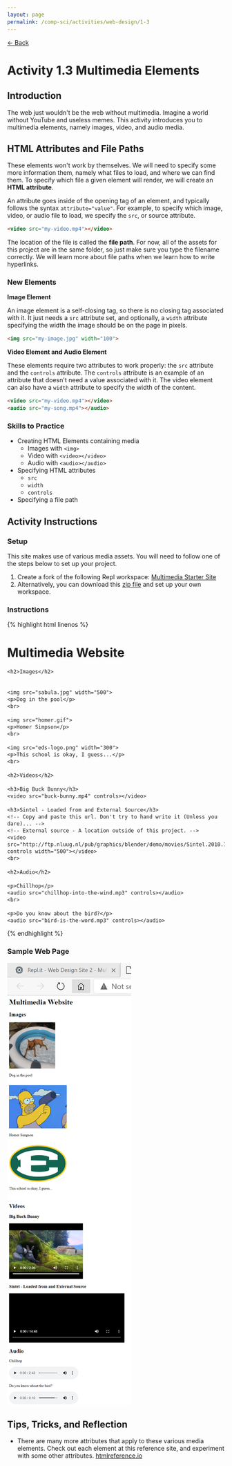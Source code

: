 ```yaml
---
layout: page
permalink: /comp-sci/activities/web-design/1-3
---
```


[← Back](./)

# Activity 1.3 Multimedia Elements

## Introduction

The web just wouldn't be the web without multimedia. Imagine a world without YouTube and useless memes. This activity introduces you to multimedia elements, namely images, video, and audio media.

## HTML Attributes and File Paths

These elements won't work by themselves. We will need to specify some more information them, namely what files to load, and where we can find them. To specify which file a given element will render, we will create an **HTML attribute**.

An attribute goes inside of the opening tag of an element, and typically follows the syntax `attribute="value"`. For example, to specify which image, video, or audio file to load, we specify the `src`, or source attribute.

```html
<video src="my-video.mp4"></video>
```

The location of the file is called the **file path**. For now, all of the assets for this project are in the same folder, so just make sure you type the filename correctly. We will learn more about file paths when we learn how to write hyperlinks.

### New Elements

**Image Element**

An image element is a self-closing tag, so there is no closing tag associated with it. It just needs a `src` attribute set, and optionally, a `width` attribute specifying the width the image should be on the page in pixels.

```html
<img src="my-image.jpg" width="100">
```

**Video Element and Audio Element**

These elements require two attributes to work properly: the `src` attribute and the `controls` attribute. The `controls` attribute is an example of an attribute that doesn't need a value associated with it. The video element can also have a `width` attribute to specify the width of the content.

```html
<video src="my-video.mp4"></video>
<audio src="my-song.mp4"></audio>
```

### Skills to Practice

- Creating HTML Elements containing media
    - Images with `<img>`
    - Video with `<video></video>`
    - Audio with `<audio></audio>`
- Specifying HTML attributes
    - `src`
    - `width`
    - `controls`
- Specifying a file path

## Activity Instructions

### Setup

This site makes use of various media assets. You will need to follow one of the steps below to set up your project.

1. Create a fork of the following Repl workspace: [Multimedia Starter Site](https://repl.it/@AnthonyMortimer/Web-Design-Site-2-Multimedia)
2. Alternatively, you can download this [zip file](/assets/asset-bundles/Web-Design-Site-2-Multimedia.zip) and set up your own workspace.

### Instructions

{% highlight html linenos %}
<!DOCTYPE html>
<html>
  <head>
    <title>Multimedia</title>
  </head>
  <body>
    <h1>Multimedia Website</h1>

    <h2>Images</h2>

    
    <img src="sabula.jpg" width="500">
    <p>Dog in the pool</p>
    <br>

    <img src="homer.gif">
    <p>Homer Simpson</p>
    <br>

    <img src="eds-logo.png" width="300">
    <p>This school is okay, I guess...</p>
    <br>    

    <h2>Videos</h2>

    <h3>Big Buck Bunny</h3>
    <video src="buck-bunny.mp4" controls></video>

    <h3>Sintel - Loaded from and External Source</h3>
    <!-- Copy and paste this url. Don't try to hand write it (Unless you dare)... -->
    <!-- External source - A location outside of this project. -->
    <video src="http://ftp.nluug.nl/pub/graphics/blender/demo/movies/Sintel.2010.720p.mkv" controls width="500"></video>
    <br>

    <h2>Audio</h2>

    <p>Chillhop</p>
    <audio src="chillhop-into-the-wind.mp3" controls></audio>
    <br>

    <p>Do you know about the bird?</p>
    <audio src="bird-is-the-word.mp3" controls></audio>
  </body>
</html>
{% endhighlight %}

### Sample Web Page

![Sample Webpage](/assets/img/activities/webpage-multimedia-sample.png)


## Tips, Tricks, and Reflection

- There are many more attributes that apply to these various media elements. Check out each element at this reference site, and experiment with some other attributes. [htmlreference.io](https://htmlreference.io)